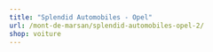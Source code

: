 ```yaml
---
title: "Splendid Automobiles - Opel"
url: /mont-de-marsan/splendid-automobiles-opel-2/
shop: voiture
---
```

